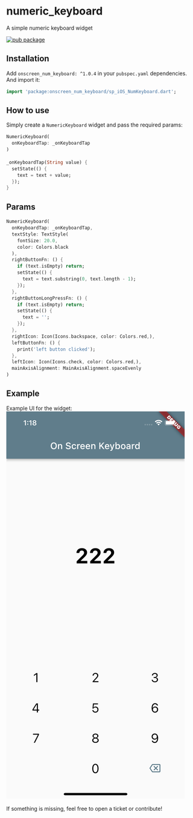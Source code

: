 # numeric_keyboard

A simple numeric keyboard widget

[![pub package](https://img.shields.io/pub/v/numeric_keyboard.svg?style=for-the-badge&color=blue)](https://pub.dartlang.org/packages/onscreen_num_keyboard)

## Installation

Add `onscreen_num_keyboard: ^1.0.4` in your `pubspec.yaml` dependencies. And import it:

```dart
import 'package:onscreen_num_keyboard/sp_iOS_NumKeyboard.dart';
```

## How to use

Simply create a `NumericKeyboard` widget and pass the required params:

```dart
NumericKeyboard(
  onKeyboardTap: _onKeyboardTap
)

_onKeyboardTap(String value) {
  setState(() {
    text = text + value;
  });
}
```

## Params

```dart
NumericKeyboard(
  onKeyboardTap: _onKeyboardTap,
  textStyle: TextStyle(
    fontSize: 20.0,
    color: Colors.black
  ),
  rightButtonFn: () {
    if (text.isEmpty) return;
    setState(() {
      text = text.substring(0, text.length - 1);
    });
  },
  rightButtonLongPressFn: () {
    if (text.isEmpty) return;
    setState(() {
      text = '';
    });
  },
  rightIcon: Icon(Icons.backspace, color: Colors.red,),
  leftButtonFn: () {
    print('left button clicked');
  },
  leftIcon: Icon(Icons.check, color: Colors.red,),
  mainAxisAlignment: MainAxisAlignment.spaceEvenly
)
```

## Example

Example UI for the widget:
![Example](https://raw.githubusercontent.com/Muzammil-Bilwani/Onscreen-num-keyboard/main/example.png)

If something is missing, feel free to open a ticket or contribute!
